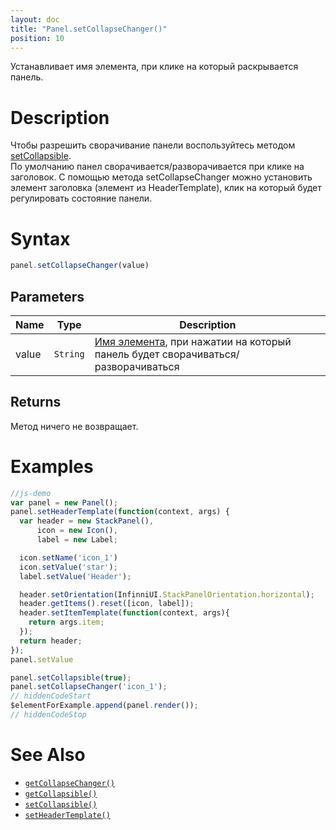 ```yaml
---
layout: doc
title: "Panel.setCollapseChanger()"
position: 10
---
```


Устанавливает имя элемента, при клике на который раскрывается панель.

# Description

Чтобы разрешить сворачивание панели воспользуйтесь методом [setCollapsible](../Panel.setCollapsible/).    
По умолчанию панел сворачивается/разворачивается при клике на заголовок. 
C помощью метода setCollapseChanger можно установить элемент заголовка (элемент из HeaderTemplate), клик на который будет регулировать состояние панели. 

# Syntax

```js
panel.setCollapseChanger(value)
```

## Parameters

|Name|Type|Description|
|----|----|-----------|
|value|`String`|[Имя элемента](../../../Core/Elements/Element/Element.setName/), при нажатии на который панель будет сворачиваться/разворачиваться|

## Returns

Метод ничего не возвращает.

# Examples

```js
//js-demo
var panel = new Panel();
panel.setHeaderTemplate(function(context, args) {
  var header = new StackPanel(),
      icon = new Icon(),
      label = new Label;

  icon.setName('icon_1')
  icon.setValue('star');
  label.setValue('Header');

  header.setOrientation(InfinniUI.StackPanelOrientation.horizontal);
  header.getItems().reset([icon, label]);
  header.setItemTemplate(function(context, args){
  	return args.item;
  });
  return header;
});
panel.setValue

panel.setCollapsible(true);
panel.setCollapseChanger('icon_1');
// hiddenCodeStart
$elementForExample.append(panel.render());
// hiddenCodeStop
```

# See Also

* [`getCollapseChanger()`](../Panel.getCollapseChanger/)
* [`getCollapsible()`](../Panel.getCollapsible/)
* [`setCollapsible()`](../Panel.setCollapsible/)
* [`setHeaderTemplate()`](../Panel.setHeaderTemplate/)

